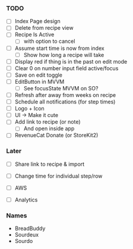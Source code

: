 ### TODO
- [ ] Index Page design
- [ ] Delete from recipe view
- [ ] Recipe Is Active
  - [ ] with option to cancel
- [ ] Assume start time is now from index
  - [ ] Show how long a recipe will take
- [ ] Display red if thing is in the past on edit mode
- [ ] Clear 0 on number input field active/focus
- [ ] Save on edit toggle
- [ ] EditButton in MVVM
  - [ ] See focusState MVVM on SO?
- [ ] Refresh after away from weeks on recipe
- [ ] Schedule all notifications (for step times)
- [ ] Logo + Icon
- [ ] UI -> Make it cute
- [ ] Add link to recipe (or note)
  - [ ] And open inside app
- [ ] RevenueCat Donate (or StoreKit2)

### Later
- [ ] Share link to recipe & import
- [ ] Change time for individual step/row
- [ ] AWS
- [ ] Analytics


### Names
- BreadBuddy
- Sourdeux
- Sourdo

